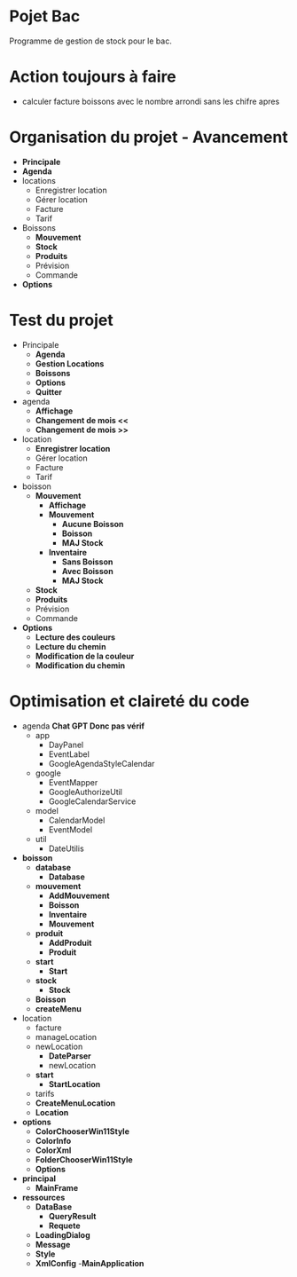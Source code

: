 # Pojet Bac

Programme de gestion de stock pour le bac.

# Action toujours à faire
- calculer facture boissons avec le nombre arrondi sans les chifre apres

# Organisation du projet - Avancement

- **Principale**
- **Agenda**
- locations
    - Enregistrer location
    - Gérer location
    - Facture
    - Tarif
- Boissons
    - **Mouvement**
    - **Stock**
    - **Produits**
    - Prévision
    - Commande
- **Options**

# Test du projet

- Principale
    - **Agenda**
    - **Gestion Locations**
    - **Boissons**
    - **Options**
    - **Quitter**
- agenda
    - **Affichage**
    - **Changement de mois <<**
    - **Changement de mois >>**
- location
    - **Enregistrer location**
    - Gérer location
    - Facture
    - Tarif
- boisson
    - **Mouvement**
        - **Affichage**
        - **Mouvement**
            - **Aucune Boisson**
            - **Boisson**
            - **MAJ Stock**
        - **Inventaire**
            - **Sans Boisson**
            - **Avec Boisson**
            - **MAJ Stock**
    - **Stock**
    - **Produits**
    - Prévision
    - Commande
- **Options**
    - **Lecture des couleurs**
    - **Lecture du chemin**
    - **Modification de la couleur**
    - **Modification du chemin**

# Optimisation et claireté du code

- agenda **Chat GPT Donc pas vérif**
    - app
        - DayPanel
        - EventLabel
        - GoogleAgendaStyleCalendar
    - google
        - EventMapper
        - GoogleAuthorizeUtil
        - GoogleCalendarService
    - model
        - CalendarModel
        - EventModel
    - util
        - DateUtilis
- **boisson**
    - **database**
        - **Database**
    - **mouvement**
        - **AddMouvement**
        - **Boisson**
        - **Inventaire**
        - **Mouvement**
    - **produit**
        - **AddProduit**
        - **Produit**
    - **start**
        - **Start**
    - **stock**
        - **Stock**
    - **Boisson**
    - **createMenu**
- location
    - facture
    - manageLocation
    - newLocation
        - **DateParser**
        - newLocation
    - **start**
        - **StartLocation**
    - tarifs
    - **CreateMenuLocation**
    - **Location**
- **options**
    - **ColorChooserWin11Style**
    - **ColorInfo**
    - **ColorXml**
    - **FolderChooserWin11Style**
    - **Options**
- **principal**
    - **MainFrame**
- **ressources**
    - **DataBase**
        - **QueryResult**
        - **Requete**
    - **LoadingDialog**
    - **Message**
    - **Style**
    - **XmlConfig**
-**MainApplication**